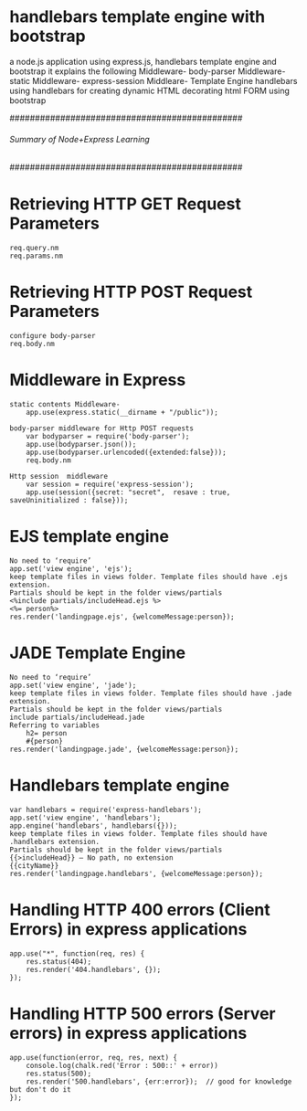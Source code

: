 # handlebars template engine with bootstrap
a node.js application using express.js, handlebars template engine and bootstrap
it explains the following
   Middleware- body-parser
   Middleware- static
   Middleware- express-session
   Middleare-  Template Engine handlebars
   using handlebars for creating dynamic HTML 
   decorating html FORM using bootstrap

##############################################
###### Summary of Node+Express Learning ######
##############################################
# Retrieving HTTP GET Request Parameters  
	req.query.nm 
	req.params.nm
# Retrieving HTTP POST Request Parameters
    configure body-parser 
    req.body.nm

# Middleware in Express
    static contents Middleware-
	    app.use(express.static(__dirname + "/public"));

	body-parser middleware for Http POST requests
        var bodyparser = require('body-parser');
	    app.use(bodyparser.json());
	    app.use(bodyparser.urlencoded({extended:false}));
	    req.body.nm

	Http session  middleware
        var session = require('express-session'); 
        app.use(session({secret: "secret",  resave : true,  saveUninitialized : false}));

# EJS template engine
    No need to ‘require’
    app.set('view engine', 'ejs');
    keep template files in views folder. Template files should have .ejs extension.
    Partials should be kept in the folder views/partials
    <%include partials/includeHead.ejs %>
    <%= person%>
    res.render('landingpage.ejs', {welcomeMessage:person});

# JADE Template Engine
    No need to ‘require’
    app.set('view engine', 'jade');
    keep template files in views folder. Template files should have .jade extension.
    Partials should be kept in the folder views/partials
    include partials/includeHead.jade
    Referring to variables
        h2= person
        #{person}
    res.render('landingpage.jade', {welcomeMessage:person});

# Handlebars template engine
    var handlebars = require('express-handlebars');
    app.set('view engine', 'handlebars');
    app.engine('handlebars', handlebars({}));
    keep template files in views folder. Template files should have .handlebars extension.
    Partials should be kept in the folder views/partials
    {{>includeHead}} – No path, no extension
    {{cityName}}
    res.render('landingpage.handlebars', {welcomeMessage:person});

# Handling HTTP 400 errors (Client Errors) in express applications
    app.use("*", function(req, res) {
        res.status(404);
        res.render('404.handlebars', {});
    });

# Handling HTTP 500 errors (Server errors) in express applications
    app.use(function(error, req, res, next) {
        console.log(chalk.red('Error : 500::' + error))
        res.status(500);
        res.render('500.handlebars', {err:error});  // good for knowledge but don't do it
    });

    





